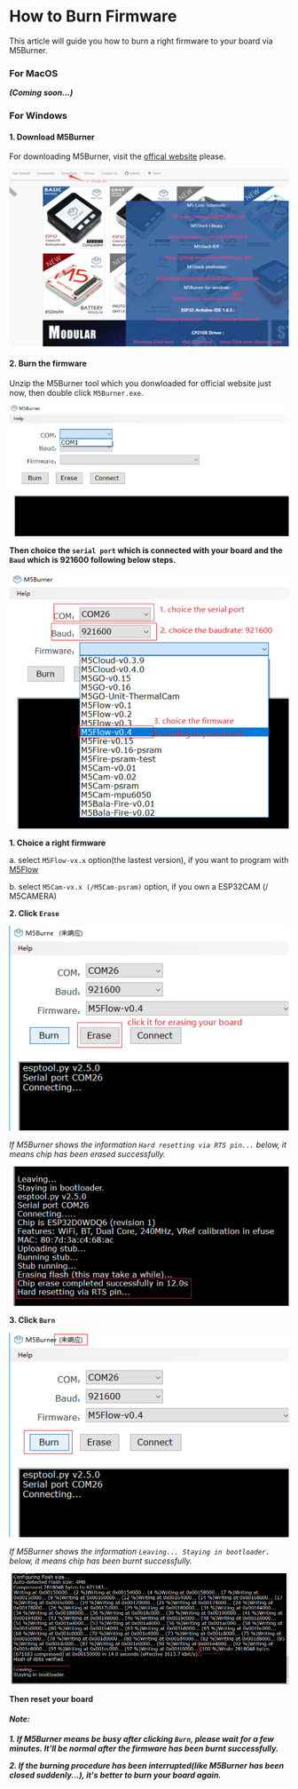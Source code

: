 # How to Burn Firmware

This article will guide you how to burn a right firmware to your board via M5Burner.

### For MacOS

***(Coming soon...)***

### For Windows

#### 1. Download M5Burner

For downloading M5Burner, visit the [offical website](http://www.m5stack.com) please.

![image](../../_static/getting_started_pics/download_M5Burner.png)

#### 2. Burn the firmware

Unzip the M5Burner tool which you donwloaded for official website just now, then double click `M5Burner.exe`.

![image](../../_static/getting_started_pics/burn_firmware_01.png)


**Then choice the `serial port` which is connected with your board and the `Baud` which is 921600 following below steps.**

![image](../../_static/getting_started_pics/burn_firmware_02.png)

**1. Choice a right firmware**

a. select `M5Flow-vx.x` option(the lastest version), if you want to program with [M5Flow](http://flow.m5stack.com)

b. select `M5Cam-vx.x (/M5Cam-psram)` option, if you own a ESP32CAM (/ M5CAMERA)

**2. Click `Erase`**

![image](../../_static/getting_started_pics/burn_firmware_06.png)

*If M5Burner shows the information `Hard resetting via RTS pin...` below, it means chip has been erased successfully.*

![image](../../_static/getting_started_pics/burn_firmware_04.png)


**3. Click `Burn`**

![image](../../_static/getting_started_pics/burn_firmware_03.png)

*If M5Burner shows the information `Leaving... Staying in bootloader.` below, it means chip has been burnt successfully.*

![image](../../_static/getting_started_pics/burn_firmware_05.png)

**Then reset your board**

#### ***Note:***
***1. If M5Burner means be busy after clicking `Burn`, please wait for a few minutes. It'll be normal after the firmware has been burnt successfully.***

***2. If the burning procedure has been interrupted(like M5Burner has been closed suddenly...), it's better to burn your board again.***
